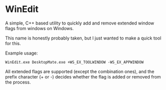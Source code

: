 # WinEdit

A simple, C++ based utility to quickly add and remove extended window flags from windows on Windows.

This name is honestly probably taken, but I just wanted to make a quick tool for this.

Example usage:

`WinEdit.exe DesktopMate.exe +WS_EX_TOOLWINDOW -WS_EX_APPWINDOW`

All extended flags are supported (except the combination ones), and the prefix character (+ or -) decides whether the flag is added or removed from the process.
